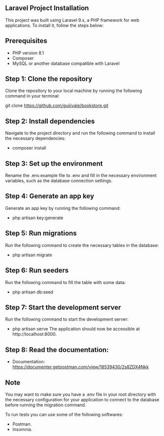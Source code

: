 ## Laravel Project Installation
This project was built using Laravel 9.x, a PHP framework for web applications. To install it, follow the steps below:

## Prerequisites
- PHP version 8.1 
- Composer
- MySQL or another database compatible with Laravel

## Step 1: Clone the repository
Clone the repository to your local machine by running the following command in your terminal:

git clone https://github.com/guiiivale/bookstore.git

## Step 2: Install dependencies
Navigate to the project directory and run the following command to install the necessary dependencies:

- composer install

## Step 3: Set up the environment
Rename the .env.example file to .env and fill in the necessary environment variables, such as the database connection settings.

## Step 4: Generate an app key
Generate an app key by running the following command:

- php artisan key:generate

## Step 5: Run migrations
Run the following command to create the necessary tables in the database:

- php artisan migrate

## Step 6: Run seeders
Run the following command to fill the table with some data:
- php artisan db:seed

## Step 7: Start the development server
Run the following command to start the development server:

- php artisan serve
The application should now be accessible at http://localhost:8000.

## Step 8: Read the documentation:

 - Documentation: https://documenter.getpostman.com/view/18539430/2s8ZDX4Nkk

## Note
You may want to make sure you have a .env file in your root directory with the necessary configuration for your application to connect to the database before running the migration command.

To run tests you can use some of the following softwares:
- Postman.
- Insomnia.
